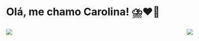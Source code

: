 <h1>Olá, me chamo Carolina! ⛈️♥️🌻 </h1>
<div width="700px" height="100%">
    <img align="left" src="https://github-readme-stats.vercel.app/api/top-langs/?username=sunsea705&layout=compact"/>
    <img align="right" src="https://skillicons.dev/icons?i=java,spring,ts,vue,postgres,gitlab&perline=2&theme=light" />
</div>
